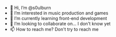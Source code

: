 - 👋 Hi, I’m @s0ulburn
- 👀 I’m interested in music production and games
- 🌱 I’m currently learning front-end development
- 💞️ I’m looking to collaborate on... I don't know yet
- 📫 How to reach me? Don't try to reach me

<!---
s0ulburn/s0ulburn is a ✨ special ✨ repository because its `README.md` (this file) appears on your GitHub profile.
You can click the Preview link to take a look at your changes.
--->
